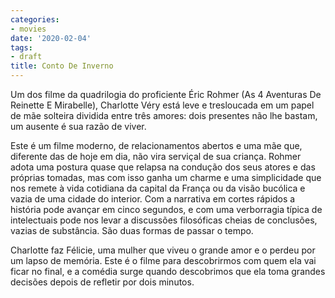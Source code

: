 ```yaml
---
categories:
- movies
date: '2020-02-04'
tags:
- draft
title: Conto De Inverno
---
```


Um dos filme da quadrilogia do proficiente Éric Rohmer (As 4 Aventuras De Reinette E Mirabelle), Charlotte Véry está leve e tresloucada em um papel de mãe solteira dividida entre três amores: dois presentes não lhe bastam, um ausente é sua razão de viver.

Este é um filme moderno, de relacionamentos abertos e uma mãe que, diferente das de hoje em dia, não vira serviçal de sua criança. Rohmer adota uma postura quase que relapsa na condução dos seus atores e das próprias tomadas, mas com isso ganha um charme e uma simplicidade que nos remete à vida cotidiana da capital da França ou da visão bucólica e vazia de uma cidade do interior. Com a narrativa em cortes rápidos a história pode avançar em cinco segundos, e com uma verborragia típica de intelectuais pode nos levar a discussões filosóficas cheias de conclusões, vazias de substância. São duas formas de passar o tempo.

Charlotte faz Félicie, uma mulher que viveu o grande amor e o perdeu por um lapso de memória. Este é o filme para descobrirmos com quem ela vai ficar no final, e a comédia surge quando descobrimos que ela toma grandes decisões depois de refletir por dois minutos.